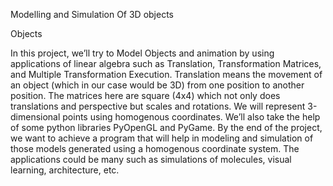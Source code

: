 Modelling and Simulation Of 3D objects

Objects

In this project, we’ll try to Model Objects and animation by using applications of linear
algebra such as Translation, Transformation Matrices, and Multiple Transformation
Execution. Translation means the movement of an object (which in our case would be 3D)
from one position to another position. The matrices here are square (4x4) which not only
does translations and perspective but scales and rotations. We will represent 3-dimensional
points using homogenous coordinates. We’ll also take the help of some python libraries
PyOpenGL and PyGame. By the end of the project, we want to achieve a program that will
help in modeling and simulation of those models generated using a homogenous coordinate
system. The applications could be many such as simulations of molecules, visual learning,
architecture, etc.
